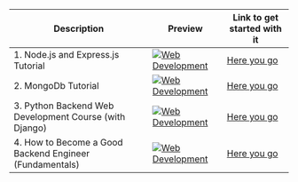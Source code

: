 |Description | Preview   | Link to get started with it   |
| ------------ | ------------ | ------------ |
| 1. Node.js and Express.js Tutorial | [![Web Development](https://user-images.githubusercontent.com/81804004/224903489-e9f62342-3491-44db-9249-827b4f8ba28c.png)](https://youtu.be/Oe421EPjeBE)| [Here you go](https://youtu.be/Oe421EPjeBE) 
| 2. MongoDb Tutorial | [![Web Development](https://user-images.githubusercontent.com/81804004/224904104-270e9cef-7830-42b5-93fe-cdec8f266e62.png)](https://youtu.be/oSIv-E60NiU)| [Here you go](https://youtu.be/oSIv-E60NiU)
| 3. Python Backend Web Development Course (with Django) | [![Web Development](https://user-images.githubusercontent.com/81804004/224900194-460dc2ee-d7ad-49bf-a821-01c8bd3244c1.png)](https://youtu.be/jBzwzrDvZ18)| [Here you go](https://youtu.be/jBzwzrDvZ18)
| 4. How to Become a Good Backend Engineer (Fundamentals) | [![Web Development](https://ik.imagekit.io/yrvfdj8eu/Backend%20engineer.jpeg?updatedAt=1695484538090)](ttps://www.youtube.com/watch?v=V3ZPPPKEipA&list=PLQnljOFTspQUNnO4p00ua_C5mKTfldiYTJ)| [Here you go](ttps://www.youtube.com/watch?v=V3ZPPPKEipA&list=PLQnljOFTspQUNnO4p00ua_C5mKTfldiYTJ)
